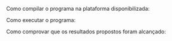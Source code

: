 Como compilar o programa na plataforma disponibilizada: 

Como executar o programa:

Como comprovar que os resultados propostos foram alcançado:




